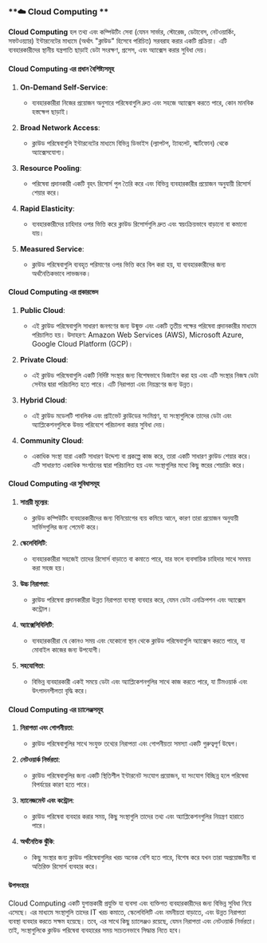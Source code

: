 ### **☁️ Cloud Computing **

**Cloud Computing** হল তথ্য এবং কম্পিউটিং সেবা (যেমন সার্ভার, স্টোরেজ, ডেটাবেস, নেটওয়ার্কিং, সফটওয়্যার) ইন্টারনেটের মাধ্যমে (অর্থাৎ "ক্লাউড" হিসেবে পরিচিত) সরবরাহ করার একটি প্রক্রিয়া। এটি ব্যবহারকারীদের স্থানীয় যন্ত্রপাতি ছাড়াই ডেটা সংরক্ষণ, প্রসেস, এবং অ্যাক্সেস করার সুবিধা দেয়।

#### **Cloud Computing এর প্রধান বৈশিষ্ট্যসমূহ**

1. **On-Demand Self-Service**:
   - ব্যবহারকারীরা নিজের প্রয়োজন অনুসারে পরিষেবাগুলি দ্রুত এবং সহজে অ্যাক্সেস করতে পারে, কোন মানবিক হস্তক্ষেপ ছাড়াই।

2. **Broad Network Access**:
   - ক্লাউড পরিষেবাগুলি ইন্টারনেটের মাধ্যমে বিভিন্ন ডিভাইস (ল্যাপটপ, ট্যাবলেট, স্মার্টফোন) থেকে অ্যাক্সেসযোগ্য।

3. **Resource Pooling**:
   - পরিষেবা প্রদানকারী একটি বৃহৎ রিসোর্স পুল তৈরি করে এবং বিভিন্ন ব্যবহারকারীর প্রয়োজন অনুযায়ী রিসোর্স শেয়ার করে।

4. **Rapid Elasticity**:
   - ব্যবহারকারীদের চাহিদার ওপর ভিত্তি করে ক্লাউড রিসোর্সগুলি দ্রুত এবং স্বয়ংক্রিয়ভাবে বাড়ানো বা কমানো যায়।

5. **Measured Service**:
   - ক্লাউড পরিষেবাগুলি ব্যবহৃত পরিমাণের ওপর ভিত্তি করে বিল করা হয়, যা ব্যবহারকারীদের জন্য অর্থনৈতিকভাবে লাভজনক।

#### **Cloud Computing এর প্রকারভেদ**

1. **Public Cloud**:
   - এই ক্লাউড পরিষেবাগুলি সাধারণ জনগণের জন্য উন্মুক্ত এবং একটি তৃতীয় পক্ষের পরিষেবা প্রদানকারীর মাধ্যমে পরিচালিত হয়। উদাহরণ: Amazon Web Services (AWS), Microsoft Azure, Google Cloud Platform (GCP)।

2. **Private Cloud**:
   - এই ক্লাউড পরিষেবাগুলি একটি নির্দিষ্ট সংস্থার জন্য বিশেষভাবে ডিজাইন করা হয় এবং এটি সংস্থার নিজস্ব ডেটা সেন্টার দ্বারা পরিচালিত হতে পারে। এটি নিরাপত্তা এবং নিয়ন্ত্রণের জন্য উন্নত।

3. **Hybrid Cloud**:
   - এই ক্লাউড মডেলটি পাবলিক এবং প্রাইভেট ক্লাউডের সংমিশ্রণ, যা সংস্থাগুলিকে তাদের ডেটা এবং অ্যাপ্লিকেশনগুলিকে উভয় পরিবেশে পরিচালনা করার সুবিধা দেয়।

4. **Community Cloud**:
   - একাধিক সংস্থা যারা একটি সাধারণ উদ্দেশ্য বা প্রকল্পে কাজ করে, তারা একটি সাধারণ ক্লাউড শেয়ার করে। এটি সাধারণত একাধিক সংগঠনের দ্বারা পরিচালিত হয় এবং সংস্থাগুলির মধ্যে কিছু স্তরের শেয়ারিং করে।

#### **Cloud Computing এর সুবিধাসমূহ**

1. **সাশ্রয়ী মূল্যের**:
   - ক্লাউড কম্পিউটিং ব্যবহারকারীদের জন্য বিনিয়োগের ব্যয় কমিয়ে আনে, কারণ তারা প্রয়োজন অনুযায়ী সার্ভিসগুলির জন্য পেমেন্ট করে।

2. **স্কেলেবিলিটি**:
   - ব্যবহারকারীরা সহজেই তাদের রিসোর্স বাড়াতে বা কমাতে পারে, যার ফলে ব্যবসায়িক চাহিদার সাথে সমন্বয় করা সহজ হয়।

3. **উচ্চ নিরাপত্তা**:
   - ক্লাউড পরিষেবা প্রদানকারীরা উন্নত নিরাপত্তা ব্যবস্থা ব্যবহার করে, যেমন ডেটা এনক্রিপশন এবং অ্যাক্সেস কন্ট্রোল।

4. **অ্যাক্সেসিবিলিটি**:
   - ব্যবহারকারীরা যে কোনও সময় এবং যেকোনো স্থান থেকে ক্লাউড পরিষেবাগুলি অ্যাক্সেস করতে পারে, যা মোবাইল কাজের জন্য উপযোগী।

5. **সহযোগিতা**:
   - বিভিন্ন ব্যবহারকারী একই সময়ে ডেটা এবং অ্যাপ্লিকেশনগুলির সাথে কাজ করতে পারে, যা টিমওয়ার্ক এবং উৎপাদনশীলতা বৃদ্ধি করে।

#### **Cloud Computing এর চ্যালেঞ্জসমূহ**

1. **নিরাপত্তা এবং গোপনীয়তা**:
   - ক্লাউড পরিষেবাগুলির সাথে সংযুক্ত তথ্যের নিরাপত্তা এবং গোপনীয়তা সমস্যা একটি গুরুত্বপূর্ণ উদ্বেগ।

2. **নেটওয়ার্ক নির্ভরতা**:
   - ক্লাউড পরিষেবাগুলির জন্য একটি স্থিতিশীল ইন্টারনেট সংযোগ প্রয়োজন, যা সংযোগ বিচ্ছিন্ন হলে পরিষেবা বিপর্যয়ের কারণ হতে পারে।

3. **ম্যানেজমেন্ট এবং কন্ট্রোল**:
   - ক্লাউড পরিষেবা ব্যবহার করার সময়, কিছু সংস্থাগুলি তাদের তথ্য এবং অ্যাপ্লিকেশনগুলির নিয়ন্ত্রণ হারাতে পারে।

4. **অর্থনৈতিক ঝুঁকি**:
   - কিছু সংস্থার জন্য ক্লাউড পরিষেবাগুলির খরচ অনেক বেশি হতে পারে, বিশেষ করে যখন তারা অপ্রয়োজনীয় বা অতিরিক্ত রিসোর্স ব্যবহার করে।

#### **উপসংহার**

Cloud Computing একটি যুগান্তকারী প্রযুক্তি যা ব্যবসা এবং ব্যক্তিগত ব্যবহারকারীদের জন্য বিভিন্ন সুবিধা নিয়ে এসেছে। এর মাধ্যমে সংস্থাগুলি তাদের IT খরচ কমাতে, স্কেলেবিলিটি এবং নমনীয়তা বাড়াতে, এবং উন্নত নিরাপত্তা ব্যবস্থা ব্যবহার করতে সক্ষম হয়েছে। তবে, এর সাথে কিছু চ্যালেঞ্জও রয়েছে, যেমন নিরাপত্তা এবং নেটওয়ার্ক নির্ভরতা। তাই, সংস্থাগুলিকে ক্লাউড পরিষেবা ব্যবহারের সময় সচেতনভাবে সিদ্ধান্ত নিতে হবে। 
